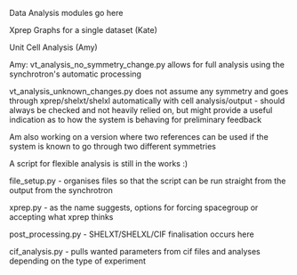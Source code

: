 Data Analysis modules go here

Xprep Graphs for a single dataset (Kate)

Unit Cell Analysis (Amy)

Amy:
vt_analysis_no_symmetry_change.py allows for full analysis using the synchrotron's automatic processing 

vt_analysis_unknown_changes.py does not assume any symmetry and goes through xprep/shelxt/shelxl automatically with cell analysis/output - should always be checked and not heavily relied on, but might provide a useful indication as to how the system is behaving for preliminary feedback 

Am also working on a version where two references can be used if the system is known to go through two different symmetries

A script for flexible analysis is still in the works :) 

file_setup.py - organises files so that the script can be run straight from the output from the synchrotron 

xprep.py - as the name suggests, options for forcing spacegroup or accepting what xprep thinks 

post_processing.py - SHELXT/SHELXL/CIF finalisation occurs here

cif_analysis.py - pulls wanted parameters from cif files and analyses depending on the type of experiment
